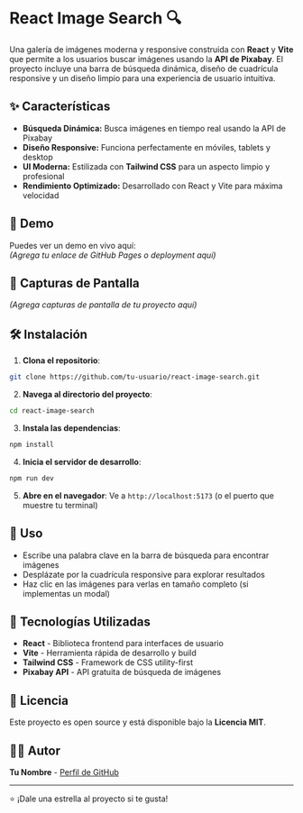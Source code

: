# React Image Search 🔍

Una galería de imágenes moderna y responsive construida con **React** y **Vite** que permite a los usuarios buscar imágenes usando la **API de Pixabay**. El proyecto incluye una barra de búsqueda dinámica, diseño de cuadrícula responsive y un diseño limpio para una experiencia de usuario intuitiva.

## ✨ Características

- **Búsqueda Dinámica:** Busca imágenes en tiempo real usando la API de Pixabay
- **Diseño Responsive:** Funciona perfectamente en móviles, tablets y desktop
- **UI Moderna:** Estilizada con **Tailwind CSS** para un aspecto limpio y profesional
- **Rendimiento Optimizado:** Desarrollado con React y Vite para máxima velocidad

## 🚀 Demo

Puedes ver un demo en vivo aquí:  
*(Agrega tu enlace de GitHub Pages o deployment aquí)*

## 📸 Capturas de Pantalla

*(Agrega capturas de pantalla de tu proyecto aquí)*

## 🛠️ Instalación

1. **Clona el repositorio**:
```bash
git clone https://github.com/tu-usuario/react-image-search.git
```

2. **Navega al directorio del proyecto**:
```bash
cd react-image-search
```

3. **Instala las dependencias**:
```bash
npm install
```

4. **Inicia el servidor de desarrollo**:
```bash
npm run dev
```

5. **Abre en el navegador**:
Ve a `http://localhost:5173` (o el puerto que muestre tu terminal)

## 📖 Uso

- Escribe una palabra clave en la barra de búsqueda para encontrar imágenes
- Desplázate por la cuadrícula responsive para explorar resultados
- Haz clic en las imágenes para verlas en tamaño completo (si implementas un modal)

## 🧰 Tecnologías Utilizadas

- **React** - Biblioteca frontend para interfaces de usuario
- **Vite** - Herramienta rápida de desarrollo y build
- **Tailwind CSS** - Framework de CSS utility-first
- **Pixabay API** - API gratuita de búsqueda de imágenes

## 📄 Licencia

Este proyecto es open source y está disponible bajo la **Licencia MIT**.

## 👨‍💻 Autor

**Tu Nombre** - [Perfil de GitHub](https://github.com/tu-usuario)

---

⭐ ¡Dale una estrella al proyecto si te gusta!